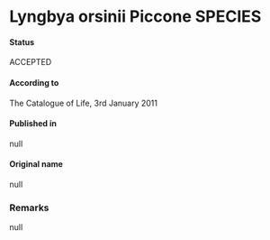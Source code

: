 Lyngbya orsinii Piccone SPECIES
=======

#### Status
ACCEPTED

#### According to
The Catalogue of Life, 3rd January 2011

#### Published in
null

#### Original name
null

### Remarks
null